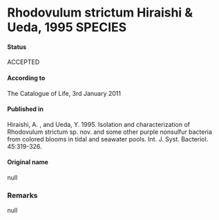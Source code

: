 # Rhodovulum strictum Hiraishi & Ueda, 1995 SPECIES

#### Status
ACCEPTED

#### According to
The Catalogue of Life, 3rd January 2011

#### Published in
Hiraishi, A. , and Ueda, Y. 1995. Isolation and characterization of Rhodovulum strictum sp. nov. and some other purple nonsulfur bacteria from colored blooms in tidal and seawater pools. Int. J. Syst. Bacteriol. 45:319-326.

#### Original name
null

### Remarks
null